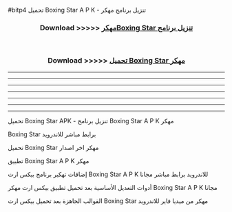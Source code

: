 #bitp4 تحميل Boxing Star  A P K - تنزيل برنامج مهكر



<div align="center">
<h3>Download >>>>> <a href="https://runaway1.web.app/?sq=Boxing Star ">مهكرBoxing Star  تنزيل برنامج</a></h3><br>

<h3>Download >>>>> <a href="https://runaway1.web.app/?sq=Boxing Star ">تحميل Boxing Star  مهكر</a></h3>
</div>


----------------------------------------------------------

----------------------------------------------------------

----------------------------------------------------------

----------------------------------------------------------

----------------------------------------------------------

----------------------------------------------------------

----------------------------------------------------------

تحميل Boxing Star  APK - تنزيل برنامج Boxing Star  A P K مهكر

Boxing Star  برابط مباشر للاندرويد

تحميل Boxing Star  مهكر اخر اصدار

تطبيق Boxing Star  A P K مهكر

إضافات تهكير برنامج بيكس ارت Boxing Star  A P K للاندرويد برابط مباشر مجانا

أدوات التعديل الأساسية بعد تحميل تطبيق بيكس ارت مهكر Boxing Star  A P K مجانا

القوالب الجاهزة بعد تحميل بيكس ارت Boxing Star  مهكر من ميديا فاير للاندرويد


